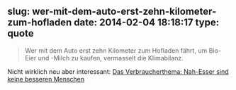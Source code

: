 slug: wer-mit-dem-auto-erst-zehn-kilometer-zum-hofladen
date: 2014-02-04 18:18:17
type: quote
---

> Wer mit dem Auto erst zehn Kilometer zum Hofladen fährt, um Bio-Eier und -Milch zu kaufen, vermasselt die Klimabilanz.

Nicht wirklich neu aber interessant: [Das Verbraucherthema: Nah-Esser sind keine besseren Menschen](http://www.faz.net/aktuell/rhein-main/das-verbraucherthema-nah-esser-sind-keine-besseren-menschen-12776236.html)
